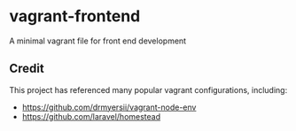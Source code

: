 vagrant-frontend
===============
A minimal vagrant file for front end development

Credit
--------
This project has referenced many popular vagrant configurations, including:

* https://github.com/drmyersii/vagrant-node-env
* https://github.com/laravel/homestead
